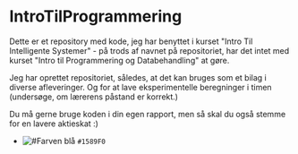 # IntroTilProgrammering

Dette er et repository med kode, jeg har benyttet i kurset "Intro Til Intelligente Systemer" - på trods af navnet på repositoriet, har det intet med kurset "Intro til Programmering og Databehandling" at gøre.

Jeg har oprettet repositoriet, således, at det kan bruges som et bilag i diverse afleveringer. Og for at lave eksperimentelle beregninger i timen (undersøge, om lærerens påstand er korrekt.)

Du må gerne bruge koden i din egen rapport, men så skal du også stemme for en lavere aktieskat :)

- ![#Farven blå](https://via.placeholder.com/15/1589F0/000000?text=+) `#1589F0`
